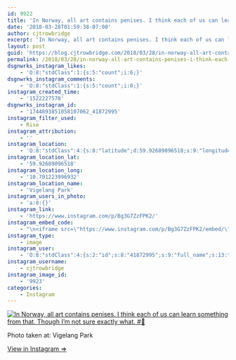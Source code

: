 ```yaml
---
id: 9922
title: 'In Norway, all art contains penises. I think each of us can learn something from that. Though I&#8217;m not sure exactly what. #&#x1f346;'
date: '2018-03-28T01:59:38-07:00'
author: cjtrowbridge
excerpt: 'In Norway, all art contains penises. I think each of us can learn something from that. Though I''m not sure exactly what. #&#x1f346;'
layout: post
guid: 'https://blog.cjtrowbridge.com/2018/03/28/in-norway-all-art-contains-penises-i-think-each-of-us-can-learn-something-from-that-though-im-not-sure-exactly-what-%f0%9f%8d%86/'
permalink: /2018/03/28/in-norway-all-art-contains-penises-i-think-each-of-us-can-learn-something-from-that-though-im-not-sure-exactly-what-%f0%9f%8d%86/
dsgnwrks_instagram_likes:
    - 'O:8:"stdClass":1:{s:5:"count";i:6;}'
dsgnwrks_instagram_comments:
    - 'O:8:"stdClass":1:{s:5:"count";i:0;}'
instagram_created_time:
    - '1522227578'
dsgnwrks_instagram_id:
    - '1744893851058107062_41872995'
instagram_filter_used:
    - Rise
instagram_attribution:
    - ''
instagram_location:
    - 'O:8:"stdClass":4:{s:8:"latitude";d:59.92689096518;s:9:"longitude";d:10.701223996932;s:4:"name";s:13:"Vigelang Park";s:2:"id";i:1979169262408244;}'
instagram_location_lat:
    - '59.92689096518'
instagram_location_long:
    - '10.701223996932'
instagram_location_name:
    - 'Vigelang Park'
instagram_users_in_photo:
    - 'a:0:{}'
instagram_link:
    - 'https://www.instagram.com/p/Bg3G7ZzFPK2/'
instagram_embed_code:
    - "\n<iframe src=\"https://www.instagram.com/p/Bg3G7ZzFPK2/embed/\" width=\"612\" height=\"710\" frameborder=\"0\" scrolling=\"no\" allowtransparency=\"true\" class=\"insta-image-embed\"></iframe>\n"
instagram_type:
    - image
instagram_user:
    - 'O:8:"stdClass":4:{s:2:"id";s:8:"41872995";s:9:"full_name";s:13:"CJ Trowbridge";s:15:"profile_picture";s:141:"https://scontent.cdninstagram.com/vp/0bff7ef46024fadfe1c65f0c3a2372f7/5B42121C/t51.2885-19/s150x150/13724650_1188772791164794_142557231_a.jpg";s:8:"username";s:12:"cjtrowbridge";}'
instagram_username:
    - cjtrowbridge
instagram_image_id:
    - '9923'
categories:
    - Instagram
---
```


[![In Norway, all art contains penises. I think each of us can learn something from that. Though I’m not sure exactly what. #🍆](https://blog.cjtrowbridge.com/wp-content/uploads/2018/03/1522227578-1-1.jpg)](https://www.instagram.com/p/Bg3G7ZzFPK2/)

Photo taken at: Vigelang Park

[View in Instagram ⇒](https://www.instagram.com/p/Bg3G7ZzFPK2/)